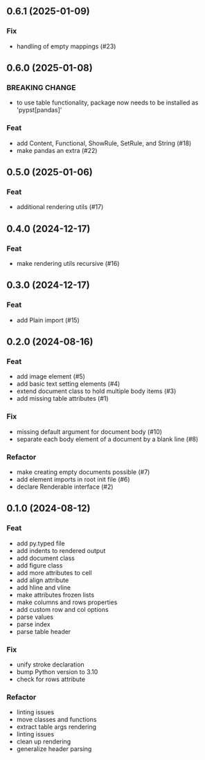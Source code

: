 ## 0.6.1 (2025-01-09)

### Fix

- handling of empty mappings (#23)

## 0.6.0 (2025-01-08)

### BREAKING CHANGE

- to use table functionality, package now needs to be installed as 'pypst[pandas]'

### Feat

- add Content, Functional, ShowRule, SetRule, and String (#18)
- make pandas an extra (#22)

## 0.5.0 (2025-01-06)

### Feat

- additional rendering utils (#17)

## 0.4.0 (2024-12-17)

### Feat

- make rendering utils recursive (#16)

## 0.3.0 (2024-12-17)

### Feat

- add Plain import (#15)

## 0.2.0 (2024-08-16)

### Feat

- add image element (#5)
- add basic text setting elements (#4)
- extend document class to hold multiple body items (#3)
- add missing table attributes (#1)

### Fix

- missing default argument for document body (#10)
- separate each body element of a document by a blank line (#8)

### Refactor

- make creating empty documents possible (#7)
- add element imports in root init file (#6)
- declare Renderable interface (#2)

## 0.1.0 (2024-08-12)

### Feat

- add py.typed file
- add indents to rendered output
- add document class
- add figure class
- add more attributes to cell
- add align attribute
- add hline and vline
- make attributes frozen lists
- make columns and rows properties
- add custom row and col options
- parse values
- parse index
- parse table header

### Fix

- unify stroke declaration
- bump Python version to 3.10
- check for rows attribute

### Refactor

- linting issues
- move classes and functions
- extract table args rendering
- linting issues
- clean up rendering
- generalize header parsing

